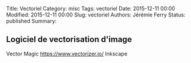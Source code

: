 Title: Vectoriel
Category: misc
Tags: vectoriel
Date: 2015-12-11 00:00
Modified: 2015-12-11 00:00
Slug: vectoriel
Authors: Jérémie Ferry
Status: published
Summary:

## Logiciel de vectorisation d'image

Vector Magic
https://www.vectorizer.io/
Inkscape

